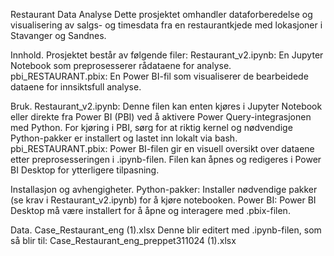 Restaurant Data Analyse
Dette prosjektet omhandler dataforberedelse og visualisering av salgs- og timesdata fra en restaurantkjede med lokasjoner i Stavanger og Sandnes.

Innhold.
Prosjektet består av følgende filer:
  Restaurant_v2.ipynb: En Jupyter Notebook som preprosesserer rådataene for analyse.
  pbi_RESTAURANT.pbix: En Power BI-fil som visualiserer de bearbeidede dataene for innsiktsfull analyse.

Bruk.
Restaurant_v2.ipynb: Denne filen kan enten kjøres i Jupyter Notebook eller direkte fra Power BI (PBI) ved å aktivere Power Query-integrasjonen med Python. For kjøring i PBI, sørg for at riktig kernel og nødvendige Python-pakker er installert og lastet inn lokalt via bash.
pbi_RESTAURANT.pbix: Power BI-filen gir en visuell oversikt over dataene etter preprosesseringen i .ipynb-filen. Filen kan åpnes og redigeres i Power BI Desktop for ytterligere tilpasning.

Installasjon og avhengigheter.
Python-pakker: Installer nødvendige pakker (se krav i Restaurant_v2.ipynb) for å kjøre notebooken.
Power BI: Power BI Desktop må være installert for å åpne og interagere med .pbix-filen.

Data.
  Case_Restaurant_eng (1).xlsx
Denne blir editert med .ipynb-filen, som så blir til:
  Case_Restaurant_eng_preppet311024 (1).xlsx
